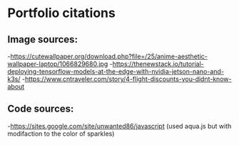 # Portfolio citations

## Image sources:
-https://cutewallpaper.org/download.php?file=/25/anime-aesthetic-wallpaper-laptop/1066829680.jpg
-https://thenewstack.io/tutorial-deploying-tensorflow-models-at-the-edge-with-nvidia-jetson-nano-and-k3s/
-https://www.cntraveler.com/story/4-flight-discounts-you-didnt-know-about

## Code sources:
-https://sites.google.com/site/unwanted86/javascript (used aqua.js but with modifaction to the color of sparkles)
